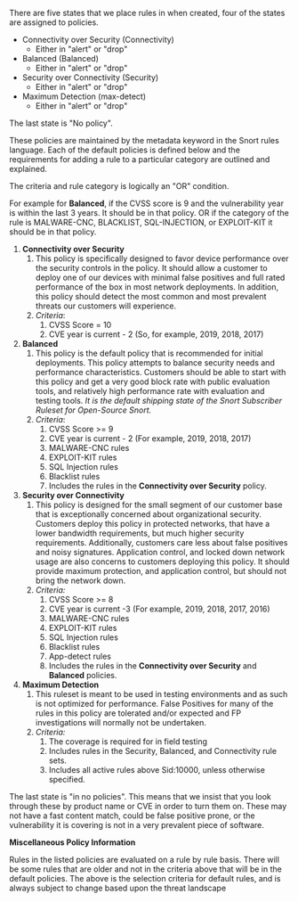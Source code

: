 There are five states that we place rules in when created, four of the states are assigned to policies.

- Connectivity over Security (Connectivity)
	- Either in "alert" or "drop"
- Balanced (Balanced)
	- Either in "alert" or "drop"
- Security over Connectivity (Security)
	- Either in "alert" or "drop"
- Maximum Detection (max-detect)
	- Either in "alert" or "drop"

The last state is "No policy".

These policies are maintained by the metadata keyword in the Snort rules language. Each of the default policies is defined below and the requirements for adding a rule to a particular category are outlined and explained.

The criteria and rule category is logically an "OR" condition.

For example for **Balanced**, if the CVSS score is 9 and the vulnerability year is within the last 3 years. It should be in that policy. 
OR if the category of the rule is MALWARE-CNC, BLACKLIST, SQL-INJECTION, or EXPLOIT-KIT it should be in that policy. 

1. **Connectivity over Security**
	1. This policy is specifically designed to favor device performance over the security controls in the policy. It should allow a customer to deploy one of our devices with minimal false positives and full rated performance of the box in most network deployments. In addition, this policy should detect the most common and most prevalent threats our customers will experience. 
	2. *Criteria*:
		1. CVSS Score = 10
		2. CVE year is current - 2 (So, for example, 2019, 2018, 2017)
2. **Balanced**
	1. This policy is the default policy that is recommended for initial deployments. This policy attempts to balance security needs and performance characteristics. Customers should be able to start with this policy and get a very good block rate with public evaluation tools, and relatively high performance rate with evaluation and testing tools. *It is the default shipping state of the Snort Subscriber Ruleset for Open-Source Snort.*
	2. *Criteria*:
		1. CVSS Score >= 9
		2. CVE year is current - 2 (For example, 2019, 2018, 2017)
		3. MALWARE-CNC rules
		4. EXPLOIT-KIT rules
		5. SQL Injection rules
		6. Blacklist rules
		7. Includes the rules in the **Connectivity over Security** policy.
3. **Security over Connectivity**
	1. This policy is designed for the small segment of our customer base that is exceptionally concerned about organizational security. Customers deploy this policy in protected networks, that have a lower bandwidth requirements, but much higher security requirements. Additionally, customers care less about false positives and noisy signatures. Application control, and locked down network usage are also concerns to customers deploying this policy. It should provide maximum protection, and application control, but should not bring the network down.
	2. *Criteria:*
		1. CVSS Score >= 8
		2. CVE year is current -3 (For example, 2019, 2018, 2017, 2016)
		3. MALWARE-CNC rules
		4. EXPLOIT-KIT rules
		5. SQL Injection rules
		6. Blacklist rules
		7. App-detect rules
		8. Includes the rules in the **Connectivity over Security** and **Balanced** policies.
4. **Maximum Detection**
	1. This ruleset is meant to be used in testing environments and as such is not optimized for performance. False Positives for many of the rules in this policy are tolerated and/or expected and FP investigations will normally not be undertaken. 
	2. *Criteria:*
		1. The coverage is required for in field testing
		2. Includes rules in the Security, Balanced, and Connectivity rule sets.
		3. Includes all active rules above Sid:10000, unless otherwise specified.

The last state is "in no policies".  This means that we insist that you look through these by product name or CVE in order to turn them on.  These may not have a fast content match, could be false positive prone, or the vulnerability it is covering is not in a very prevalent piece of software.  

**Miscellaneous Policy Information**

Rules in the listed policies are evaluated on a rule by rule basis. There will be some rules that are older and not in the criteria above that will be in the default policies. The above is the selection criteria for default rules, and is always subject to change based upon the threat landscape
